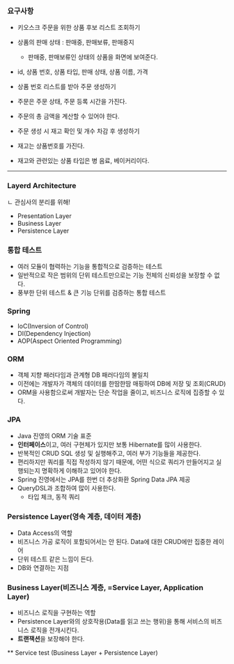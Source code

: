 ### 요구사항

- 키오스크 주문을 위한 상품 후보 리스트 조회하기
- 상품의 판매 상태 : 판매중, 판매보류, 판매중지
    - 판매중, 판매보류인 상태의 상품을 화면에 보여준다.
- id, 상품 번호, 상품 타입, 판매 상태, 상품 이름, 가격


- 상품 번호 리스트를 받아 주문 생성하기
- 주문은 주문 상태, 주문 등록 시간을 가진다.
- 주문의 총 금액을 계산할 수 있어야 한다.


- 주문 생성 시 재고 확인 및 개수 차감 후 생성하기
- 재고는 상품번호를 가진다.
- 재고와 관련있는 상품 타입은 병 음료, 베이커리이다.

---

### Layerd Architecture

ㄴ 관심사의 분리를 위해!

- Presentation Layer
- Business Layer
- Persistence Layer

### 통합 테스트

- 여러 모듈이 협력하는 기능을 통합적으로 검증하는 테스트
- 일반적으로 작은 범위의 단위 테스트만으로는
  기능 전체의 신뢰성을 보장할 수 없다.
- 풍부한 단위 테스트
  & 큰 기능 단위를 검증하는 통합 테스트

### Spring

- IoC(Inversion of Control)
- DI(Dependency Injection)
- AOP(Aspect Oriented Programming)

### ORM

- 객체 지향 패러다임과 관계형 DB 패러다임의 불일치
- 이전에는 개발자가 객체의 데이터를 한땀한땀 매핑하여 DB에 저장 및 조회(CRUD)
- ORM을 사용함으로써 개발자는 단순 작업을 줄이고,
  비즈니스 로직에 집증할 수 있다.

### JPA

- Java 진영의 ORM 기술 표준
- **인터페이스**이고,
  여러 구현체가 있지만 보통 Hibernate를 많이 사용한다.
- 반복적인 CRUD SQL 생성 및 실행해주고,
  여러 부가 기능들을 제공한다.
- 편리하지만 쿼리를 직접 작성하지 않기 때문에,
  어떤 식으로 쿼리가 만들어지고 실행되는지
  명확하게 이해하고 있어야 한다.
- Spring 진영에서는 JPA를 한번 더 추상화환 Spring Data JPA 제공
- QueryDSL과 조합하여 많이 사용한다.
    - 타입 체크, 동적 쿼리

### Persistence Layer(영속 계층, 데이터 계층)

- Data Access의 역할
- 비즈니스 가공 로직이 포함되어서는 안 된다.
  Data에 대한 CRUD에만 집중한 레이어
- 단위 테스트 같은 느낌이 든다.
- DB와 연결하는 지점

### Business Layer(비즈니스 계층, =Service Layer, Application Layer)

- 비즈니스 로직을 구현하는 역할
- Persistence Layer와의 상호작용(Data를 읽고 쓰는 행위)을 통해
  서비스의 비즈니스 로직을 전개시킨다.
- **트랜잭션**을 보장해야 한다.

** Service test (Business Layer + Persistence Layer)